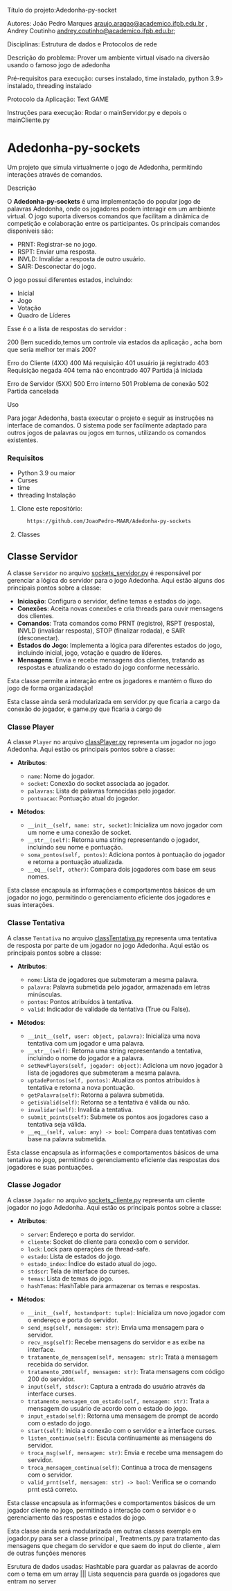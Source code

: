 




Título do projeto:Adedonha-py-socket

Autores: João Pedro Marques araujo.aragao@academico.ifpb.edu.br , Andrey Coutinho andrey.coutinho@academico.ifpb.edu.br;

Disciplinas: Estrutura de dados e Protocolos de rede

Descrição do problema: Prover um ambiente virtual visado na diversão usando o famoso jogo de adedonha

Pré-requisitos para execução: curses instalado, time instalado, python 3.9> instalado, threading instalado 

Protocolo da Aplicação: Text GAME

Instruções para execução: Rodar o mainServidor.py e depois o mainCliente.py

# Adedonha-py-sockets

Um projeto que simula virtualmente o jogo de Adedonha, permitindo interações através de comandos.

 Descrição

O **Adedonha-py-sockets** é uma implementação do popular jogo de palavras Adedonha, onde os jogadores podem interagir em um ambiente virtual. O jogo suporta diversos comandos que facilitam a dinâmica de competição e colaboração entre os participantes. Os principais comandos disponíveis são:

- PRNT: Registrar-se no jogo.
- RSPT: Enviar uma resposta.
- INVLD: Invalidar a resposta de outro usuário.
- SAIR: Desconectar do jogo.

O jogo possui diferentes estados, incluindo:

- Inicial
- Jogo
- Votação
- Quadro de Líderes

Esse é o a lista de respostas do servidor : 


200 Bem sucedido,temos um controle via estados da aplicação , acha bom que seria melhor ter mais 200?

Erro do Cliente (4XX)
400 Má requisição
401 usuário já registrado
403 Requisição negada
404 tema não encontrado
407 Partida já iniciada

Erro de Servidor (5XX)
500 Erro interno
501 Problema de conexão
502 Partida cancelada


 Uso

Para jogar Adedonha, basta executar o projeto e seguir as instruções na interface de comandos. O sistema pode ser facilmente adaptado para outros jogos de palavras ou jogos em turnos, utilizando os comandos existentes.

### Requisitos

- Python 3.9 ou maior 
- Curses
- time
- threading
 Instalação

1. Clone este repositório:
   ```bash
      https://github.com/JoaoPedro-MAAR/Adedonha-py-sockets

2. Classes 
## Classe Servidor

A classe `Servidor` no arquivo [sockets_servidor.py](https://github.com/JoaoPedro-MAAR/Adedonha-py-sockets/blob/main/servidor/sockets_servidor.py) é responsável por gerenciar a lógica do servidor para o jogo Adedonha. Aqui estão alguns dos principais pontos sobre a classe:

- **Iniciação**: Configura o servidor, define temas e estados do jogo.
- **Conexões**: Aceita novas conexões e cria threads para ouvir mensagens dos clientes.
- **Comandos**: Trata comandos como PRNT (registro), RSPT (resposta), INVLD (invalidar resposta), STOP (finalizar rodada), e SAIR (desconectar).
- **Estados do Jogo**: Implementa a lógica para diferentes estados do jogo, incluindo inicial, jogo, votação e quadro de líderes.
- **Mensagens**: Envia e recebe mensagens dos clientes, tratando as respostas e atualizando o estado do jogo conforme necessário.

Esta classe permite a interação entre os jogadores e mantém o fluxo do jogo de forma organizadação!

Esta classe ainda será modularizada em servidor.py que ficaria a cargo da conexão do jogador, e game.py que ficaria a cargo de 

### Classe Player

A classe `Player` no arquivo [classPlayer.py](https://github.com/JoaoPedro-MAAR/Adedonha-py-sockets/blob/main/servidor/classPlayer.py) representa um jogador no jogo Adedonha. Aqui estão os principais pontos sobre a classe:

- **Atributos**:
  - `name`: Nome do jogador.
  - `socket`: Conexão do socket associada ao jogador.
  - `palavras`: Lista de palavras fornecidas pelo jogador.
  - `pontuacao`: Pontuação atual do jogador.

- **Métodos**:
  - `__init__(self, name: str, socket)`: Inicializa um novo jogador com um nome e uma conexão de socket.
  - `__str__(self)`: Retorna uma string representando o jogador, incluindo seu nome e pontuação.
  - `soma_pontos(self, pontos)`: Adiciona pontos à pontuação do jogador e retorna a pontuação atualizada.
  - `__eq__(self, other)`: Compara dois jogadores com base em seus nomes.

Esta classe encapsula as informações e comportamentos básicos de um jogador no jogo, permitindo o gerenciamento eficiente dos jogadores e suas interações.


### Classe Tentativa

A classe `Tentativa` no arquivo [classTentativa.py](https://github.com/JoaoPedro-MAAR/Adedonha-py-sockets/blob/main/servidor/classTentativa.py) representa uma tentativa de resposta por parte de um jogador no jogo Adedonha. Aqui estão os principais pontos sobre a classe:

- **Atributos**:
  - `nome`: Lista de jogadores que submeteram a mesma palavra.
  - `palavra`: Palavra submetida pelo jogador, armazenada em letras minúsculas.
  - `pontos`: Pontos atribuídos à tentativa.
  - `valid`: Indicador de validade da tentativa (True ou False).

- **Métodos**:
  - `__init__(self, user: object, palavra)`: Inicializa uma nova tentativa com um jogador e uma palavra.
  - `__str__(self)`: Retorna uma string representando a tentativa, incluindo o nome do jogador e a palavra.
  - `setNewPlayers(self, jogador: object)`: Adiciona um novo jogador à lista de jogadores que submeteram a mesma palavra.
  - `uptadePontos(self, pontos)`: Atualiza os pontos atribuídos à tentativa e retorna a nova pontuação.
  - `getPalavra(self)`: Retorna a palavra submetida.
  - `getisValid(self)`: Retorna se a tentativa é válida ou não.
  - `invalidar(self)`: Invalida a tentativa.
  - `submit_points(self)`: Submete os pontos aos jogadores caso a tentativa seja válida.
  - `__eq__(self, value: any) -> bool`: Compara duas tentativas com base na palavra submetida.

Esta classe encapsula as informações e comportamentos básicos de uma tentativa no jogo, permitindo o gerenciamento eficiente das respostas dos jogadores e suas pontuações.


### Classe Jogador

A classe `Jogador` no arquivo [sockets_cliente.py](https://github.com/JoaoPedro-MAAR/Adedonha-py-sockets/blob/main/cliente/sockets_cliente.py) representa um cliente jogador no jogo Adedonha. Aqui estão os principais pontos sobre a classe:

- **Atributos**:
  - `server`: Endereço e porta do servidor.
  - `cliente`: Socket do cliente para conexão com o servidor.
  - `lock`: Lock para operações de thread-safe.
  - `estado`: Lista de estados do jogo.
  - `estado_index`: Índice do estado atual do jogo.
  - `stdscr`: Tela de interface do curses.
  - `temas`: Lista de temas do jogo.
  - `hashTemas`: HashTable para armazenar os temas e respostas.

- **Métodos**:
  - `__init__(self, hostandport: tuple)`: Inicializa um novo jogador com o endereço e porta do servidor.
  - `send_msg(self, mensagem: str)`: Envia uma mensagem para o servidor.
  - `recv_msg(self)`: Recebe mensagens do servidor e as exibe na interface.
  - `tratamento_de_mensagem(self, mensagem: str)`: Trata a mensagem recebida do servidor.
  - `tratamento_200(self, mensagem: str)`: Trata mensagens com código 200 do servidor.
  - `input(self, stdscr)`: Captura a entrada do usuário através da interface curses.
  - `tratamento_mensagem_com_estado(self, mensagem: str)`: Trata a mensagem do usuário de acordo com o estado do jogo.
  - `input_estado(self)`: Retorna uma mensagem de prompt de acordo com o estado do jogo.
  - `start(self)`: Inicia a conexão com o servidor e a interface curses.
  - `listen_continuo(self)`: Escuta continuamente as mensagens do servidor.
  - `troca_msg(self, mensagem: str)`: Envia e recebe uma mensagem do servidor.
  - `troca_mensagem_continua(self)`: Continua a troca de mensagens com o servidor.
  - `valid_prnt(self, mensagem: str) -> bool`: Verifica se o comando prnt está correto.

Esta classe encapsula as informações e comportamentos básicos de um jogador cliente no jogo, permitindo a interação com o servidor e o gerenciamento das respostas e estados do jogo.


Esta classe ainda será modularizada em outras classes exemplo em jogador.py para ser a classe principal , Treatments.py para tratamento das mensagens que chegam do servidor e que saem do input do cliente , alem de outras funções menores


Esrutura de dados usadas: Hashtable para guardar as palavras de acordo com o tema em um array ||| Lista sequencia para guarda os jogadores que entram no server












   


